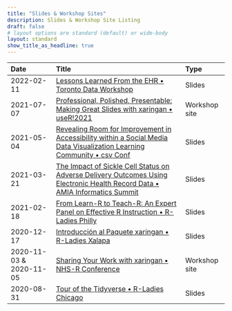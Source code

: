 ```yaml
---
title: "Slides & Workshop Sites"
description: Slides & Workshop Site Listing
draft: false
# layout options are standard (default) or wide-body
layout: standard
show_title_as_headline: true
---
```


| Date        | Title     | Type          |
|:------------|:----------|:--------------|
| 2022-02-11  | [Lessons Learned From the EHR &#8226; Toronto Data Workshop](2022-tdw-ehr-lessons/index.html) | Slides |
| 2021-07-07  | [Professional, Polished, Presentable: Making Great Slides with xaringan &#8226; useR!2021](https://presentable-user2021.netlify.app/) | Workshop site |
| 2021-05-04  | [Revealing Room for Improvement in Accessibility within a Social Media Data Visualization Learning Community &#8226; csv Conf](https://github.com/spcanelon/csvConf2021/blob/main/README.md#html-slide-deck) | Slides |
| 2021-03-21 | [The Impact of Sickle Cell Status on Adverse Delivery Outcomes Using Electronic Health Record Data &#8226; AMIA Informatics Summit](2021-amia-informatics-summit/index.html) | Slides |
| 2021-02-18 | [From Learn-R to Teach-R: An Expert Panel on Effective R Instruction &#8226; R-Ladies Philly](https://tiny.cc/rladies-phl-teaching-spc) | Slides |
| 2020-12-17 | [Introducción al Paquete xaringan &#8226; R-Ladies Xalapa](introduccion-xaringan/index.html) | Slides  |
| 2020-11-03 & 2020-11-05 | [Sharing Your Work with xaringan &#8226; NHS-R Conference](https://bit.ly/xaringan-nhsr) | Workshop site  |
| 2020-08-31 | [Tour of the  Tidyverse &#8226; R-Ladies Chicago](tour-of-the-tidyverse/index.html) | Slides |







